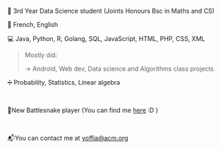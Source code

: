 
📓 3rd Year Data Science student (Joints Honours Bsc in Maths and CS) 

🎤 French, English 

💻 Java, Python, R, Golang, SQL, JavaScript, HTML, PHP, CSS, XML

>Mostly did:
>
>-> Android, Web dev, Data science and Algorithms class projects

➗ Probability, Statistics, Linear algebra



<br>


🐍New Battlesnake player (You can find me [here](https://play.battlesnake.com/profile/doodoal#achievements) :D )



<br>

📬You can contact me at [yoffia@acm.org](mailto:yoffia@acm.org)

